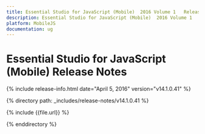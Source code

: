 ```yaml
---
title: Essential Studio for JavaScript (Mobile)  2016 Volume 1   Release Notes  
description: Essential Studio for JavaScript (Mobile)  2016 Volume 1   Release Notes  
platform: MobileJS
documentation: ug
---
```


# Essential Studio for JavaScript (Mobile)  Release Notes  

{% include release-info.html date="April 5, 2016"  version="v14.1.0.41" %} 


{% directory path: _includes/release-notes/v14.1.0.41 %}

{% include {{file.url}} %}

{% enddirectory %}